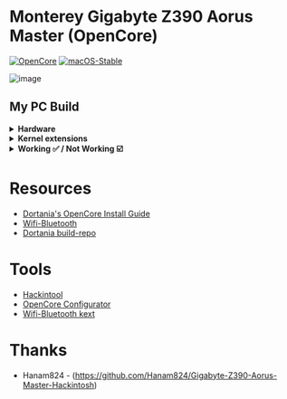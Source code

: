 # Monterey Gigabyte Z390 Aorus Master (OpenCore)

[![OpenCore](https://img.shields.io/badge/OpenCore-0.7.8-blue.svg)](https://github.com/acidanthera/OpenCorePkg)
[![macOS-Stable](https://img.shields.io/badge/macOS-12.2.1-brightgreen.svg)](https://www.apple.com/macos/monterey)

![image](https://user-images.githubusercontent.com/3669931/154254411-e4dcc821-4910-403d-884c-7d9d583cf907.png)


## My PC Build
<details>
  <summary><strong>Hardware</strong></summary>
  
  | Category          | Component                                                | Note                                                  |
  | ----------------- | -------------------------------------------------------  | ----------------------------------------------------- |
  | CPU               | Intel Core i9-9900K                                      |                                                       |
  | GPU               | Gigabyte Radeon RX 6900 XT Master GPU                    | Native support                                        |
  | Motherboard       | Gigabyte Z390 AORUS MASTER                               |                                                       |
  | Storage (macOS)   | Samsung 970 PRO SSD 512GB NVMe(`M2M` slot)               | Internal NVME                                         |
  | Storage (Windows) | Samsung 960 PRO SSD 512GB NVMe(`M2A` slot)               | Internal NVME                                         |
  | Memory            | GSkill F4-3200C14-16GTZR (4x16GB) 3600MHz CL14 DDR4      |                                                       |
  | CPU Cooler        | NZXT Kraken X73                                          |                                                       |
  | Power Supply      | Corsair RMX Series 80PLUS Gold 850W                      |                                                       |
  | Case              | NZXT S340 Red Cases                                      |                                                       |
  | Monitor           | Gigabyte 34 UWQHD Display Monitor G34WQC                 |                                                       |
  | LAN               | Intel® i219v GbE LAN                                     | I use LAN for network                                 |
  | Wifi & BT         | Intel® CNVi 802.11ac 2x2 Wave 2 WIFI & BT5  (on-board)   | I just use bluetooth for LG Speaker.                  |
  |                   | Include **Intel Wireless-AC 9560** module inside         |                                                       |
  |                   |                                                          |                                                       |
  |                   |                                                          |                                                       |
  
</details>

<details>

<summary><strong>Kernel extensions</strong></summary>
<br>

| Kext                   | Version        |
|:---------------------- | -------------- |
| Lilu                   | 1.6.0          |
| VirtualSMC             | 1.2.8          |
| WhateverGreen          | 1.5.7          |
| AppleALC               | 1.6.9          |
| IntelBluetoothFirmware | 2.1.0          |
| IntelMausi             | 1.0.7          |
| SMCProcessor           | 1.2.8          |
| SMCSuperIO             | 1.2.8          |
| USBPorts               | Manual         |
| Airportitlwm           | 2.1.0          |
| BlueToolFixup          | 2.6.1          |
| RadeonSensor           | 0.3.1          |


</details>

<details>
  <summary><strong>Working ✅ / Not Working ☑️</strong></summary>
  
  * ✅ Ethernet
  * ✅ Onboard Audio
  * ✅ iMessage
  * ✅ Sleep/Wake
  * ✅ Bluetooth & Wi-Fi
  * ☑️ Airdrop
  * ☑️ Handoff
  
</details>

# Resources

* [Dortania's OpenCore Install Guide](https://dortania.github.io/OpenCore-Install-Guide/)
* [Wifi-Bluetooth](https://openintelwireless.github.io/General/Installation.html)
* [Dortania build-repo](https://github.com/dortania/build-repo/releases)

# Tools
* [Hackintool](https://github.com/headkaze/Hackintool)
* [OpenCore Configurator](https://mackie100projects.altervista.org/opencore-configurator/)
* [Wifi-Bluetooth kext](https://github.com/OpenIntelWireless)

# Thanks
* Hanam824 - (https://github.com/Hanam824/Gigabyte-Z390-Aorus-Master-Hackintosh)

